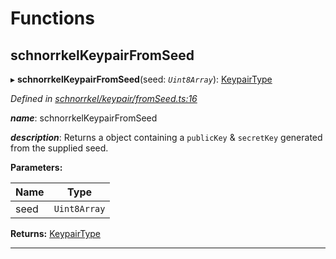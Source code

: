 

# Functions

<a id="schnorrkelkeypairfromseed"></a>

##  schnorrkelKeypairFromSeed

▸ **schnorrkelKeypairFromSeed**(seed: *`Uint8Array`*): [KeypairType](_types_.md#keypairtype)

*Defined in [schnorrkel/keypair/fromSeed.ts:16](https://github.com/polkadot-js/common/blob/701b225/packages/util-crypto/src/schnorrkel/keypair/fromSeed.ts#L16)*

*__name__*: schnorrkelKeypairFromSeed

*__description__*: Returns a object containing a `publicKey` & `secretKey` generated from the supplied seed.

**Parameters:**

| Name | Type |
| ------ | ------ |
| seed | `Uint8Array` |

**Returns:** [KeypairType](_types_.md#keypairtype)

___

